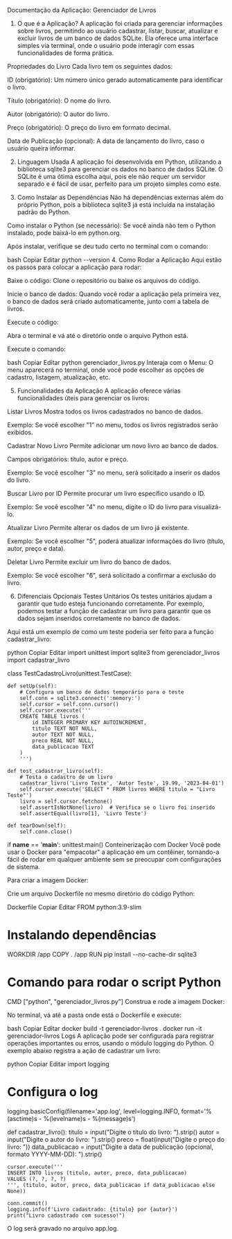 Documentação da Aplicação: Gerenciador de Livros
1. O que é a Aplicação?
A aplicação foi criada para gerenciar informações sobre livros, permitindo ao usuário cadastrar, listar, buscar, atualizar e excluir livros de um banco de dados SQLite. Ela oferece uma interface simples via terminal, onde o usuário pode interagir com essas funcionalidades de forma prática.

Propriedades do Livro
Cada livro tem os seguintes dados:

ID (obrigatório): Um número único gerado automaticamente para identificar o livro.

Título (obrigatório): O nome do livro.

Autor (obrigatório): O autor do livro.

Preço (obrigatório): O preço do livro em formato decimal.

Data de Publicação (opcional): A data de lançamento do livro, caso o usuário queira informar.

2. Linguagem Usada
A aplicação foi desenvolvida em Python, utilizando a biblioteca sqlite3 para gerenciar os dados no banco de dados SQLite. O SQLite é uma ótima escolha aqui, pois ele não requer um servidor separado e é fácil de usar, perfeito para um projeto simples como este.

3. Como Instalar as Dependências
Não há dependências externas além do próprio Python, pois a biblioteca sqlite3 já está incluída na instalação padrão do Python.

Como instalar o Python (se necessário):
Se você ainda não tem o Python instalado, pode baixá-lo em python.org.

Após instalar, verifique se deu tudo certo no terminal com o comando:

bash
Copiar
Editar
python --version
4. Como Rodar a Aplicação
Aqui estão os passos para colocar a aplicação para rodar:

Baixe o código: Clone o repositório ou baixe os arquivos do código.

Inicie o banco de dados: Quando você rodar a aplicação pela primeira vez, o banco de dados será criado automaticamente, junto com a tabela de livros.

Execute o código:

Abra o terminal e vá até o diretório onde o arquivo Python está.

Execute o comando:

bash
Copiar
Editar
python gerenciador_livros.py
Interaja com o Menu: O menu aparecerá no terminal, onde você pode escolher as opções de cadastro, listagem, atualização, etc.

5. Funcionalidades da Aplicação
A aplicação oferece várias funcionalidades úteis para gerenciar os livros:

Listar Livros
Mostra todos os livros cadastrados no banco de dados.

Exemplo: Se você escolher "1" no menu, todos os livros registrados serão exibidos.

Cadastrar Novo Livro
Permite adicionar um novo livro ao banco de dados.

Campos obrigatórios: título, autor e preço.

Exemplo: Se você escolher "3" no menu, será solicitado a inserir os dados do livro.

Buscar Livro por ID
Permite procurar um livro específico usando o ID.

Exemplo: Se você escolher "4" no menu, digite o ID do livro para visualizá-lo.

Atualizar Livro
Permite alterar os dados de um livro já existente.

Exemplo: Se você escolher "5", poderá atualizar informações do livro (título, autor, preço e data).

Deletar Livro
Permite excluir um livro do banco de dados.

Exemplo: Se você escolher "6", será solicitado a confirmar a exclusão do livro.

6. Diferenciais Opcionais
Testes Unitários
Os testes unitários ajudam a garantir que tudo esteja funcionando corretamente. Por exemplo, podemos testar a função de cadastrar um livro para garantir que os dados sejam inseridos corretamente no banco de dados.

Aqui está um exemplo de como um teste poderia ser feito para a função cadastrar_livro:

python
Copiar
Editar
import unittest
import sqlite3
from gerenciador_livros import cadastrar_livro

class TestCadastroLivro(unittest.TestCase):

    def setUp(self):
        # Configura um banco de dados temporário para o teste
        self.conn = sqlite3.connect(':memory:')  
        self.cursor = self.conn.cursor()
        self.cursor.execute('''
        CREATE TABLE livros (
            id INTEGER PRIMARY KEY AUTOINCREMENT,
            titulo TEXT NOT NULL,
            autor TEXT NOT NULL,
            preco REAL NOT NULL,
            data_publicacao TEXT
        )
        ''')

    def test_cadastrar_livro(self):
        # Testa o cadastro de um livro
        cadastrar_livro('Livro Teste', 'Autor Teste', 19.99, '2023-04-01')
        self.cursor.execute('SELECT * FROM livros WHERE titulo = "Livro Teste"')
        livro = self.cursor.fetchone()
        self.assertIsNotNone(livro)  # Verifica se o livro foi inserido
        self.assertEqual(livro[1], 'Livro Teste')

    def tearDown(self):
        self.conn.close()

if __name__ == '__main__':
    unittest.main()
Conteinerização com Docker
Você pode usar o Docker para "empacotar" a aplicação em um contêiner, tornando-a fácil de rodar em qualquer ambiente sem se preocupar com configurações de sistema.

Para criar a imagem Docker:

Crie um arquivo Dockerfile no mesmo diretório do código Python:

Dockerfile
Copiar
Editar
FROM python:3.9-slim

# Instalando dependências
WORKDIR /app
COPY . /app
RUN pip install --no-cache-dir sqlite3

# Comando para rodar o script Python
CMD ["python", "gerenciador_livros.py"]
Construa e rode a imagem Docker:

No terminal, vá até a pasta onde está o Dockerfile e execute:

bash
Copiar
Editar
docker build -t gerenciador-livros .
docker run -it gerenciador-livros
Logs
A aplicação pode ser configurada para registrar operações importantes ou erros, usando o módulo logging do Python. O exemplo abaixo registra a ação de cadastrar um livro:

python
Copiar
Editar
import logging

# Configura o log
logging.basicConfig(filename='app.log', level=logging.INFO,
                    format='%(asctime)s - %(levelname)s - %(message)s')

def cadastrar_livro():
    titulo = input("Digite o título do livro: ").strip()
    autor = input("Digite o autor do livro: ").strip()
    preco = float(input("Digite o preço do livro: "))
    data_publicacao = input("Digite a data de publicação (opcional, formato YYYY-MM-DD): ").strip()

    cursor.execute('''
    INSERT INTO livros (titulo, autor, preco, data_publicacao)
    VALUES (?, ?, ?, ?)
    ''', (titulo, autor, preco, data_publicacao if data_publicacao else None))

    conn.commit()
    logging.info(f'Livro cadastrado: {titulo} por {autor}')
    print("Livro cadastrado com sucesso!")
O log será gravado no arquivo app.log.
